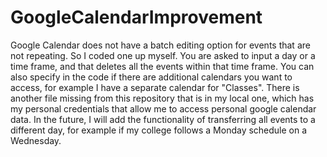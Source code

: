 # GoogleCalendarImprovement
Google Calendar does not have a batch editing option for events that are not repeating. So I coded one up myself. You are asked to input a day or a time frame, and that deletes all the events within that time frame. 
You can also specify in the code if there are additional calendars you want to access, for example I have a separate calendar for "Classes". There is another file missing from this repository that is in my local one, which has my personal credentials that allow me to access personal google calendar data.
In the future, I will add the functionality of transferring all events to a different day, for example if my college follows a Monday schedule on a Wednesday.
